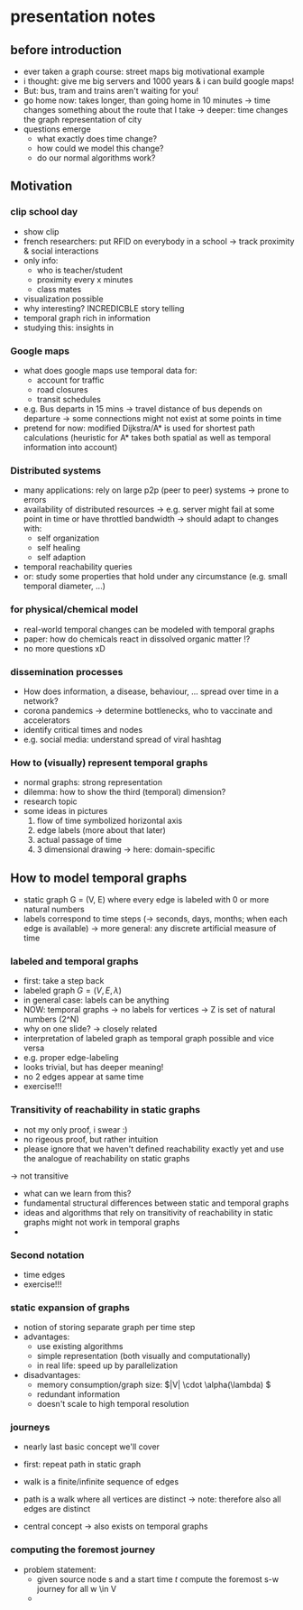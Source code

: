 # presentation notes

## before introduction
- ever taken a graph course: street maps big motivational example
- i thought: give me big servers and 1000 years & i can build google maps!
- But: bus, tram and trains aren't waiting for you!
- go home now: takes longer, than going home in 10 minutes
-> time changes something about the route that I take
-> deeper: time changes the graph representation of city
- questions emerge
  - what exactly does time change?
  - how could we model this change?
  - do our normal algorithms work?

## Motivation
### clip school day
- show clip
- french researchers: put RFID on everybody in a school
-> track proximity & social interactions
- only info:
  - who is teacher/student
  - proximity every x minutes
  - class mates
- visualization possible
- why interesting? INCREDICBLE story telling
- temporal graph rich in information
- studying this: insights in 

### Google maps
- what does google maps use temporal data for:
  - account for traffic
  - road closures
  - transit schedules
- e.g. Bus departs in 15 mins
  -> travel distance of bus depends on departure
  -> some connections might not exist at some points in time
- pretend for now: modified Dijkstra/A* is used for shortest path calculations (heuristic for A* takes both spatial as well as temporal information into account)

### Distributed systems
- many applications: rely on large p2p (peer to peer) systems
-> prone to errors
- availability of distributed resources 
  -> e.g. server might fail at some point in time or have throttled bandwidth
-> should adapt to changes with:
  - self organization
  - self healing
  - self adaption
- temporal reachability queries
- or: study some properties that hold under any circumstance (e.g. small temporal diameter, ...)

### for physical/chemical model
- real-world temporal changes can be modeled with temporal graphs
- paper: how do chemicals react in dissolved organic matter !?
- no more questions xD

### dissemination processes
- How does information, a disease, behaviour, ... spread over time in a network?
- corona pandemics -> determine bottlenecks, who to vaccinate and accelerators
- identify critical times and nodes
- e.g. social media: understand spread of viral hashtag

### How to (visually) represent temporal graphs
- normal graphs: strong representation
- dilemma: how to show the third (temporal) dimension?
- research topic
- some ideas in pictures
  1. flow of time symbolized horizontal axis
  2. edge labels (more about that later)
  3. actual passage of time
  4. 3 dimensional drawing -> here: domain-specific

## How to model temporal graphs
- static graph G = (V, E) where every edge is labeled with 0 or more natural numbers
- labels correspond to time steps (-> seconds, days, months; when each edge is available)
  -> more general: any discrete artificial measure of time

### labeled and temporal graphs
- first: take a step back
- labeled graph $G = (V, E, \lambda)$
- in general case: labels can be anything
- NOW: temporal graphs
  -> no labels for vertices
  -> Z is set of natural numbers (2^N)
- why on one slide? -> closely related
- interpretation of labeled graph as temporal graph possible and vice versa
- e.g. proper edge-labeling
- looks trivial, but has deeper meaning!
- no 2 edges appear at same time
- exercise!!!

### Transitivity of reachability in static graphs
- not my only proof, i swear :)
- no rigeous proof, but rather intuition
- please ignore that we haven't defined reachability exactly yet and use the analogue of reachability on static graphs

-> not transitive
- what can we learn from this?
- fundamental structural differences between static and temporal graphs
- ideas and algorithms that rely on transitivity of reachability in static graphs might not work in temporal graphs
- 

### Second notation
- time edges
- exercise!!!

### static expansion of graphs
- notion of storing separate graph per time step
- advantages:
  - use existing algorithms
  - simple representation (both visually and computationally)
  - in real life: speed up by parallelization
- disadvantages:
  - memory consumption/graph size: $|V| \cdot \alpha(\lambda) $
  - redundant information
  - doesn't scale to high temporal resolution

### journeys
- nearly last basic concept we'll cover
- first: repeat path in static graph
- walk is a finite/infinite sequence of edges
- path is a walk where all vertices are distinct
  -> note: therefore also all edges are distinct

- central concept -> also exists on temporal graphs

### computing the foremost journey
- problem statement:
  - given source node s and a start time $t$ compute the foremost s-w journey for all w \in V
  -   
